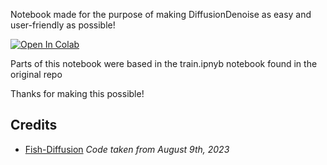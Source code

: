 Notebook made for the purpose of making DiffusionDenoise as easy and user-friendly as possible!


[![Open In Colab](https://colab.research.google.com/assets/colab-badge.svg)](https://colab.research.google.com/github/usamireko/DiffusionDenoiser/blob/main/Diffusion_Denoiser_4_Everyone.ipynb)


Parts of this notebook were based in the train.ipnyb notebook found in the original repo

Thanks for making this possible!

## Credits
+ [Fish-Diffusion](https://github.com/fishaudio/fish-diffusion) *Code taken from August 9th, 2023*


